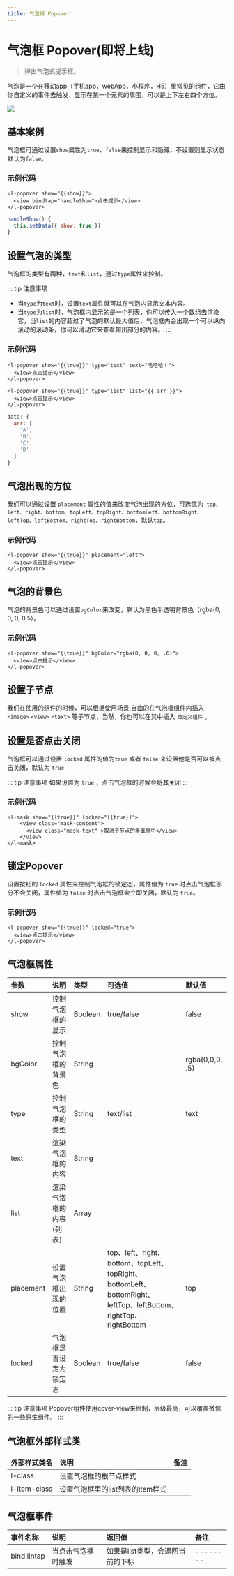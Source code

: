 ```yaml
---
title: 气泡框 Popover
---
```


# <H2Icon />  气泡框 Popover(即将上线)

> 弹出气泡式提示框。

气泡是一个在移动app（手机app，webApp，小程序，H5）里常见的组件，它由你自定义的事件去触发，显示在某一个元素的周围，可以是上下左右四个方位。


<img-wrapper>
  <img src="http://imglf5.nosdn0.126.net/img/YUdIR2E3ME5weEdRVlpjY2JUME5DMVZZTXQyeHA0Mm9oVitZczQzQkM3TDB1T3FCM1V1aHNBPT0.png?imageView&thumbnail=500x0&quality=96&stripmeta=0">
</img-wrapper> 

## 基本案例

气泡框可通过设置`show`属性为`true`、`false`来控制显示和隐藏，不设置则显示状态默认为`false`。

### 示例代码
```wxml
<l-popover show="{{show}}">
  <view bindtap="handleShow">点击提示</view>
</l-popover>
```
```js
handleShow() {
  this.setData({ show: true })
}
```

## 设置气泡的类型

气泡框的类型有两种，`text`和`list`，通过`type`属性来控制。

::: tip 注意事项
 - 当`type`为`text`时，设置`text`属性就可以在气泡内显示文本内容。
 - 当`type`为`list`时，气泡框内显示的是一个列表，你可以传入一个数组去渲染它，当`list`的内容超过了气泡的默认最大值后，气泡框内会出现一个可以纵向滚动的滚动条，你可以滑动它来查看超出部分的内容。
:::

### 示例代码
```wxml
<l-popover show="{{true}}" type="text" text="哈哈哈！">
  <view>点击提示</view>
</l-popover>

<l-popover show="{{true}}" type="list" list="{{ arr }}">
  <view>点击提示</view>
</l-popover>
```

```js
data: {
  arr: [
    'A',
    'B',
    'C',
    'D'
  ]
}
```

## 气泡出现的方位

我们可以通过设置 `placement` 属性的值来改变气泡出现的方位，可选值为` top、left、right、bottom、topLeft、topRight、bottomLeft、bottomRight、leftTop、leftBottom、rightTop、rightBottom`，默认`top`。

### 示例代码
```wxml
<l-popover show="{{true}}" placement="left">
  <view>点击提示</view>
</l-popover>
```

## 气泡的背景色

气泡的背景色可以通过设置`bgColor`来改变，默认为黑色半透明背景色（rgba(0, 0, 0, 0.5）。

### 示例代码
```wxml
<l-popover show="{{true}}" bgColor="rgba(0, 0, 0, .6)">
  <view>点击提示</view>
</l-popover>
```


## 设置子节点

我们在使用的组件的时候，可以根据使用场景,自由的在气泡框组件内插入 `<image>` `<view>` `<text>` 等子节点，当然，你也可以在其中插入 `自定义组件` 。



## 设置是否点击关闭

气泡框可以通过设置 `locked` 属性的值为`true` 或者 `false` 来设置他是否可以被点击关闭，默认为 `true`

::: tip 注意事项
 如果设置为 `true` ，点击气泡框的时候会将其关闭
:::
### 示例代码

```wxml
<l-mask show="{{true}}" locked="{{true}}">
    <view class="mask-content">
      <view class="mask-text" >取消子节点的垂直居中</view>
    </view>
</l-mask>

```

## 锁定Popover
设置按钮的 `locked` 属性来控制气泡框的锁定态，属性值为 `true` 时点击气泡框部分不会关闭，属性值为 `false` 时点击气泡框会立即关闭，默认为 `true`。 

### 示例代码
```wxml
<l-popover show="{{true}}" locked="true">
  <view>点击提示</view>
</l-popover>

```

## 气泡框属性

| 参数      | 说明                   | 类型    | 可选值                                                                                                           | 默认值          |
| :-------- | :--------------------- | :------ | :--------------------------------------------------------------------------------------------------------------- | :-------------- |
| show      | 控制气泡框的显示       | Boolean | true/false                                                                                                       | false           |
| bgColor   | 控制气泡框的背景色     | String  |                                                                                                                  | rgba(0,0,0, .5) |
| type      | 控制气泡框的类型       | String  | text/list                                                                                                        | text            |
| text      | 渲染气泡框的内容       | String  |                                                                                                                  |                 |
| list      | 渲染气泡框的内容(列表) | Array   |                                                                                                                  |                 |
| placement | 设置气泡框出现的位置   | String  | top、left、right、bottom、topLeft、topRight、bottomLeft、bottomRight、leftTop、leftBottom、rightTop、rightBottom | top             |
| locked    | 气泡框是否设定为锁定态 | Boolean | true/false                                                                                                       | false           |

::: tip 注意事项
 Popover组件使用cover-view来绘制，层级最高，可以覆盖微信的一些原生组件。
:::

## 气泡框外部样式类
| 外部样式类名 | 说明                             | 备注 |
| :----------- | :------------------------------- | :--- |
| l-class      | 设置气泡框的根节点样式           |      |
| l-item-class | 设置气泡框里的list列表的item样式 |      |


## 气泡框事件

| 事件名称    | 说明               | 返回值                           | 备注     |
| :---------- | :----------------- | :------------------------------- | :------- |
| bind:lintap | 当点击气泡框时触发 | 如果是list类型，会返回当前的下标 | -------- |


<RightMenu />

